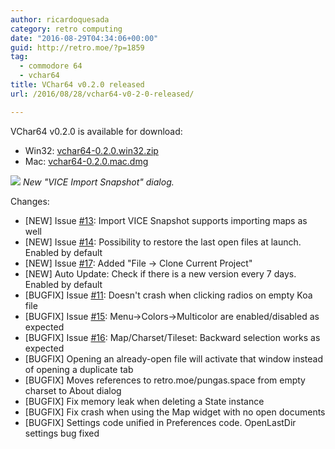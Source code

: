 ```yaml
---
author: ricardoquesada
category: retro computing
date: "2016-08-29T04:34:06+00:00"
guid: http://retro.moe/?p=1859
tag:
  - commodore 64
  - vchar64
title: VChar64 v0.2.0 released
url: /2016/08/28/vchar64-v0-2-0-released/

---
```

VChar64 v0.2.0 is available for download:

- Win32: [vchar64-0.2.0.win32.zip](https://github.com/ricardoquesada/vchar64/releases/download/0.2.0/vchar64-0.2.0.win32.zip)
- Mac: [vchar64-0.2.0.mac.dmg](https://github.com/ricardoquesada/vchar64/releases/download/0.2.0/vchar64-0.2.0.mac.dmg)

![](https://lh3.googleusercontent.com/tB3Z3gksYisFmrUL1kE4iANPPsqMGaLrwizc-Ysm3SxFTrUseq-lZgAuB7zDTLayAMlguTSSsY9slw=w1192-h1052-no)
*New "VICE Import Snapshot" dialog.*

Changes:

- \[NEW\] Issue [#13](https://github.com/ricardoquesada/vchar64/issues/13): Import VICE Snapshot supports importing maps as well
- \[NEW\] Issue [#14](https://github.com/ricardoquesada/vchar64/issues/14 "Add Session concept"): Possibility to restore the last open files at launch. Enabled by default
- \[NEW\] Issue [#17](https://github.com/ricardoquesada/vchar64/issues/17): Added "File -> Clone Current Project"
- \[NEW\] Auto Update: Check if there is a new version every 7 days. Enabled by default
- \[BUGFIX\] Issue [#11](https://github.com/ricardoquesada/vchar64/issues/11): Doesn't crash when clicking radios on empty Koa file
- \[BUGFIX\] Issue [#15](https://github.com/ricardoquesada/vchar64/issues/15): Menu->Colors->Multicolor are enabled/disabled as expected
- \[BUGFIX\] Issue [#16](https://github.com/ricardoquesada/vchar64/issues/16): Map/Charset/Tileset: Backward selection works as expected
- \[BUGFIX\] Opening an already-open file will activate that window instead of opening a duplicate tab
- \[BUGFIX\] Moves references to retro.moe/pungas.space from empty charset to About dialog
- \[BUGFIX\] Fix memory leak when deleting a State instance
- \[BUGFIX\] Fix crash when using the Map widget with no open documents
- \[BUGFIX\] Settings code unified in Preferences code. OpenLastDir settings bug fixed
